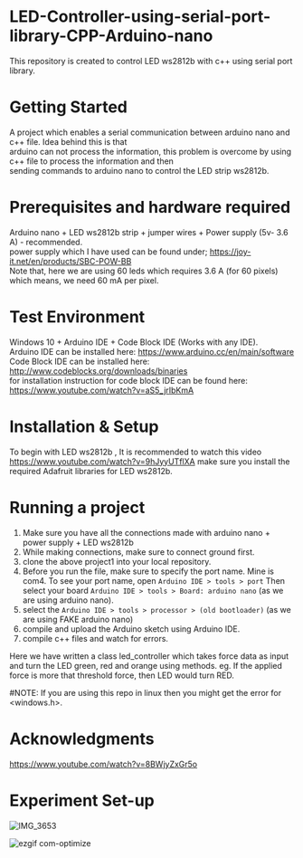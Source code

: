 # LED-Controller-using-serial-port-library-CPP-Arduino-nano
This repository is created to control LED ws2812b with c++ using serial port library. 

# Getting Started
A project which enables a serial communication between arduino nano and c++ file. Idea behind this is that\
arduino can not process the information, this problem is overcome by using c++ file to process the information and then\
sending commands to arduino nano to control the LED strip ws2812b.

# Prerequisites and hardware required

Arduino nano + LED ws2812b strip + jumper wires + Power supply (5v- 3.6 A) - recommended. \
power supply which I have used can be found under; https://joy-it.net/en/products/SBC-POW-BB \
Note that, here we are using 60 leds which requires 3.6 A (for 60 pixels) which means, we need 60 mA per pixel.

# Test Environment

Windows 10 + Arduino IDE + Code Block IDE (Works with any IDE).\
Arduino IDE can be installed here: https://www.arduino.cc/en/main/software \
Code Block IDE can be installed here: http://www.codeblocks.org/downloads/binaries \
for installation instruction for code block IDE can be found here: https://www.youtube.com/watch?v=aS5_jrIbKmA

# Installation & Setup

To begin with LED ws2812b , It is recommended to watch this video https://www.youtube.com/watch?v=9hJyyUTflXA
make sure you install the required Adafruit libraries for LED ws2812b.


# Running a project

1) Make sure you have all the connections made with arduino nano + power supply + LED ws2812b
2) While making connections, make sure to connect ground first.
3) clone the above project1 into your local repository.
4) Before you run the file, make sure to specify the port name. Mine is com4. To see your port name, open ```Arduino IDE > tools > port``` Then select your board ```Arduino IDE > tools > Board: arduino nano``` (as we are using arduino nano). 
5) select the ```Arduino IDE > tools > processor > (old bootloader)``` (as we are using FAKE arduino nano)
6) compile and upload the Arduino sketch using Arduino IDE.
7) compile c++ files and watch for errors.

Here we have written a class led_controller which takes force data as input and turn the LED green, red and orange using methods.
eg. If the applied force is more that threshold force, then LED would turn RED.

#NOTE: If you are using this repo in linux then you might get the error for <windows.h>.

# Acknowledgments

https://www.youtube.com/watch?v=8BWjyZxGr5o

# Experiment Set-up

![IMG_3653](https://user-images.githubusercontent.com/52165935/74149126-556e5e80-4c07-11ea-91dc-e682c6ac2b15.JPG)

![ezgif com-optimize](https://user-images.githubusercontent.com/52165935/74151848-5609f380-4c0d-11ea-8867-fe0574306fdf.gif)


